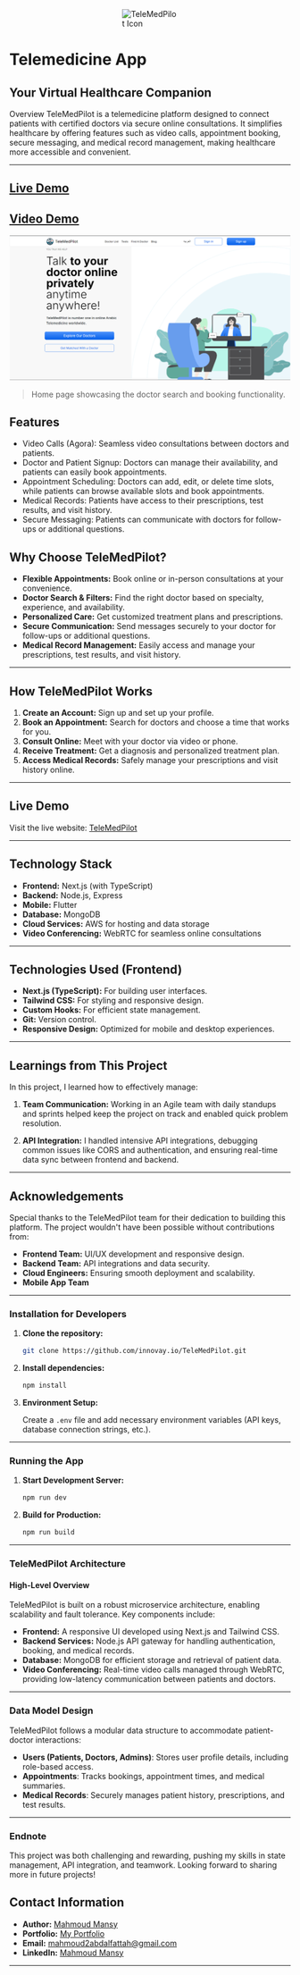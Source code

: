 
<div style="display: flex;flex-direction: row; align-items: center; justify-content: center;">
  <img src="https://tele-med-pilot.vercel.app/assets/logo.png" alt="TeleMedPilot Icon" width="100" />
</div>

# Telemedicine App



## **Your Virtual Healthcare Companion**

Overview TeleMedPilot is a telemedicine platform designed to connect patients with certified doctors via secure online consultations. It simplifies healthcare by offering features such as video calls, appointment booking, secure messaging, and medical record management, making healthcare more accessible and convenient.

---


## [Live Demo](https://telemed-mansy.vercel.app/)
## [Video Demo](https://drive.google.com/file/d/1jLJBq4sM2xFOySg1NZpFaYpqA95pb9vL/view?usp=sharing)


![Screenshot of TeleMedPilot](homepage.png)
> Home page showcasing the doctor search and booking functionality.

## Features

- Video Calls (Agora): Seamless video consultations between doctors and patients.
- Doctor and Patient Signup: Doctors can manage their availability, and patients can easily book appointments.
- Appointment Scheduling: Doctors can add, edit, or delete time slots, while patients can browse available slots and book appointments.
- Medical Records: Patients have access to their prescriptions, test results, and visit history.
- Secure Messaging: Patients can communicate with doctors for follow-ups or additional questions.

## **Why Choose TeleMedPilot?**

- **Flexible Appointments:** Book online or in-person consultations at your convenience.
- **Doctor Search & Filters:** Find the right doctor based on specialty, experience, and availability.
- **Personalized Care:** Get customized treatment plans and prescriptions.
- **Secure Communication:** Send messages securely to your doctor for follow-ups or additional questions.
- **Medical Record Management:** Easily access and manage your prescriptions, test results, and visit history.

---

## **How TeleMedPilot Works**

1. **Create an Account:** Sign up and set up your profile.
2. **Book an Appointment:** Search for doctors and choose a time that works for you.
3. **Consult Online:** Meet with your doctor via video or phone.
4. **Receive Treatment:** Get a diagnosis and personalized treatment plan.
5. **Access Medical Records:** Safely manage your prescriptions and visit history online.

---

## **Live Demo**

Visit the live website: [TeleMedPilot](https://telemed-mansy.vercel.app)

---

## **Technology Stack**

- **Frontend:** Next.js (with TypeScript)
- **Backend:** Node.js, Express
- **Mobile:** Flutter
- **Database:** MongoDB
- **Cloud Services:** AWS for hosting and data storage
- **Video Conferencing:** WebRTC for seamless online consultations

---
## **Technologies Used (Frontend)**

- **Next.js (TypeScript):** For building user interfaces.
- **Tailwind CSS:** For styling and responsive design.
- **Custom Hooks:** For efficient state management.
- **Git:** Version control.
- **Responsive Design:** Optimized for mobile and desktop experiences.

---

## **Learnings from This Project**

In this project, I learned how to effectively manage:

1. **Team Communication:**
   Working in an Agile team with daily standups and sprints helped keep the project on track and enabled quick problem resolution.

2. **API Integration:**
   I handled intensive API integrations, debugging common issues like CORS and authentication, and ensuring real-time data sync between frontend and backend.

---

## **Acknowledgements**

Special thanks to the TeleMedPilot team for their dedication to building this platform. The project wouldn't have been possible without contributions from:

- **Frontend Team:** UI/UX development and responsive design.
- **Backend Team:** API integrations and data security.
- **Cloud Engineers:** Ensuring smooth deployment and scalability.
- **Mobile App Team**

---
### **Installation for Developers**

1. **Clone the repository:**

   ```bash
   git clone https://github.com/innovay.io/TeleMedPilot.git
   ```

2. **Install dependencies:**

   ```bash
   npm install
   ```

3. **Environment Setup:**

   Create a `.env` file and add necessary environment variables (API keys, database connection strings, etc.).

---

### **Running the App**

1. **Start Development Server:**

   ```bash
   npm run dev
   ```

2. **Build for Production:**

   ```bash
   npm run build
   ```

---

### **TeleMedPilot Architecture**

#### **High-Level Overview**

TeleMedPilot is built on a robust microservice architecture, enabling scalability and fault tolerance. Key components include:

- **Frontend:** A responsive UI developed using Next.js and Tailwind CSS.
- **Backend Services:** Node.js API gateway for handling authentication, booking, and medical records.
- **Database:** MongoDB for efficient storage and retrieval of patient data.
- **Video Conferencing:** Real-time video calls managed through WebRTC, providing low-latency communication between patients and doctors.

---

### **Data Model Design**

TeleMedPilot follows a modular data structure to accommodate patient-doctor interactions:

- **Users (Patients, Doctors, Admins)**: Stores user profile details, including role-based access.
- **Appointments**: Tracks bookings, appointment times, and medical summaries.
- **Medical Records**: Securely manages patient history, prescriptions, and test results.


---   
### **Endnote**

This project was both challenging and rewarding, pushing my skills in state management, API integration, and teamwork. Looking forward to sharing more in future projects!

## **Contact Information**

- **Author:** [Mahmoud Mansy](https://github.com/MMansy19)
- **Portfolio:** [My Portfolio](https://mahmoud-mansy-portfolio.netlify.app/)
- **Email:** [mahmoud2abdalfattah@gmail.com](mailto:mahmoud2abdalfattah@gmail.com)
- **LinkedIn:** [Mahmoud Mansy](https://www.linkedin.com/in/mahmoud-mansy-a189a5232)

---



